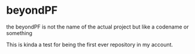 # beyondPF
the beyondPF is not the name of the actual project but like a codename or something

This is kinda a test for being the first ever repository in my account.
